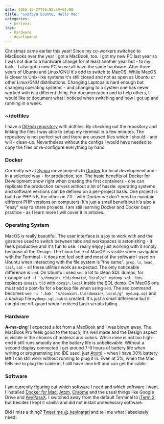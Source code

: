 ```yaml
---
date: 2016-12-27T15:05:59+01:00
title: "Goodbye Ubuntu, Hello Mac"
categories:
  - personal
tags:
  - hardware
  - development
---
```


Christmas came earlier this year! Since my co-workers switched to MacBooks over the year I got a MacBook, too. I got my new PC last year so I was not due to a hardware change for at least another year but - to my luck - I also got a new PC so we all have the same hardware. After three years of Ubuntu and Linux/GNU it's odd to switch to MacOS. While MacOS is closer to Unix-like systems it's still closed and not as open as Ubuntu or other Linux/GNU distributions. Changing Laptops is hard enough but changing operating systems - and changing to a system one has never worked with is a different thing. For documentation and to help others, I would like to document what I noticed when switching and how I got up and running in a week.

### ~/dotfiles

I have a [GitHub repository](https://github.com/kevingimbel/dotfiles) with dotfiles. By checking out the repository and linking the files I was able to setup my terminal in a few minutes. The repository is not perfect yet and there are unused files which I should - and will - clean-up. Nevertheless without the configs I would have needed to copy the files or re-configure everything by hand.

### Docker

Currently we at [Synoa](https://synoa.de) move projects to [Docker](https://docker.com) for local development and - in a selected way - for production, too. The basic benefits of Docker for Development show right when creating the first containers - one can replicate the production servers without a lot of hassle: operating systems and software versions can be defined on a per-project basis. One project is build on PHP 5.6, the other on 7.0 - with Docker we don't need to maintain different PHP versions on computers. It's just a small benefit but it's also a "easy" way to share projects. I am still learning Docker and Docker best practice - as I learn more I will cover it in articles.

### Operating System

MacOS is really beautiful. The user interface is a joy to work with and the gestures used to switch between tabs and workspaces is astonishing - it feels productive and it's fun to use. I really enjoy just working with it simply because of the Design. The Linux base of MacOS is visible when navigation with the Terminal - it does not feel odd and most of the software I used on Ubuntu when interacting with the file system is "the same". `grep`, `ls`, `head`, `tail`, `cat` - all these utilities work as expected. The only noticeable difference is `sed`. On Ubuntu I used `sed` a lot to clean SQL dumps, for example `sed -i 's/domain\.tld/domain\.local/g' mydump.sql` - this replaces `domain.tld` with `domain.local` inside the SQL dump. On MacOS one must add a post-fix for a backup file when using `sed`. The sed command becomes `sed -i '.bak' 's/domain\.tld/domain\.local/g' mydump.sql` and a backup file `mydump.sql.bak` is created. It's just a small difference but it caught me off-guard when I noticed bash scripts failing.

### Hardware

**A-ma-zing**! I expected a lot from a MacBook and I was blown away. The MacBook Pro feels good to the touch, it's well made and the Design aspect is visible in the choices of material and colors. While mine is not too high-end it still runs smootly and the battery life is unbelievable. Without a second display connected I get around 7-9 hours of battery life when writing or programming (no IDE used, just [Atom](https://atom.io)) - when I have 30% battery left I can still work without running to plug it in. Even at 5%, when the Mac tells me to plug the cable in, I still have time left and can get the cable.

### Software

I am currently figuring out which software I need and which software I want. I installed [Docker for Mac](https://docs.docker.com/engine/installation/mac/), [Atom](https://atom.io), [Chrome](https://www.google.com/chrome/) and the usual things like Google Drive and [KeyPassX](https://www.keepassx.org/). I switched away from the default Terminal to [iTerm 2](https://www.iterm2.com/), but besides I kept it vanilla and did not install unnecessary software.

Did I miss a thing? [Tweet me @_kevinatari](https://twitter.com/_kevinatari) and tell me what I absolutely need!
